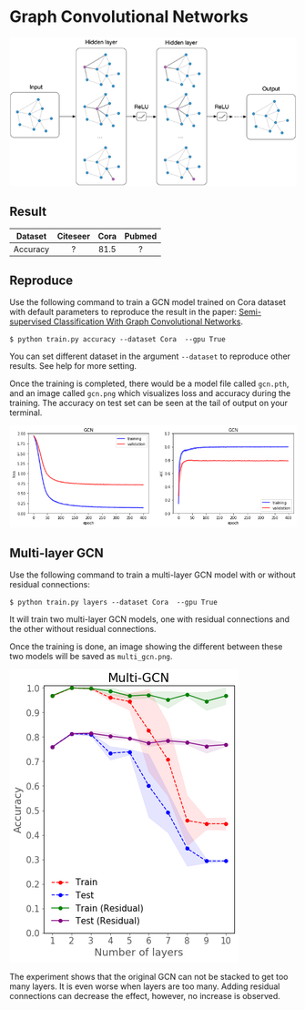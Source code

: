 # Graph Convolutional Networks

![](./images/layer.png)

## Result

| Dataset | Citeseer | Cora | Pubmed |
| :-: | :-: | :-: | :-: |
| Accuracy | ? | 81.5 | ? |

## Reproduce

Use the following command to train a GCN model trained on Cora dataset with default parameters to reproduce the result in the paper: [Semi-supervised Classification With Graph Convolutional Networks](https://openreview.net/pdf?id=SJU4ayYgl).

```
$ python train.py accuracy --dataset Cora  --gpu True
```

You can set different dataset in the argument `--dataset` to reproduce other results. See help for more setting.

Once the training is completed, there would be a model file called `gcn.pth`, and an image called `gcn.png` which visualizes loss and accuracy during the training. The accuracy on test set can be seen at the tail of output on your terminal.

![](./images/gcn.png)

## Multi-layer GCN

Use the following command to train a multi-layer GCN model with or without residual connections:

```
$ python train.py layers --dataset Cora  --gpu True
```

It will train two multi-layer GCN models, one with residual connections and the other without residual connections.

Once the training is done, an image showing the different between these two models will be saved as `multi_gcn.png`.

![](./images/multi_gcn.png)

The experiment shows that the original GCN can not be stacked to get too many layers. It is even worse when layers are too many. Adding residual connections can decrease the effect, however, no increase is observed.